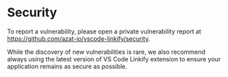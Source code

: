 # Security

To report a vulnerability, please open a private vulnerability report at <https://github.com/azat-io/vscode-linkify/security>.

While the discovery of new vulnerabilities is rare, we also recommend always using the latest version of VS Code Linkify extension to ensure your application remains as secure as possible.
